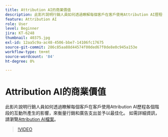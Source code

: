 ```yaml
---
title: Attribution AI的商業價值
description: 此影片說明行銷人員如何透過瞭解每個客戶在客戶使用Attribution AI歷程各個階段的互動所產生的影響，來衡量行銷和廣告支出並予以最佳化。
feature: Attribution AI
role: User
level: Beginner
jira: KT-6248
thumbnail: 40375.jpg
exl-id: 12aa5c9a-ac48-4506-bbe7-14106fc17675
source-git-commit: 286c85aa88d44574f00ded67f0de8e0c945a153e
workflow-type: tm+mt
source-wordcount: '84'
ht-degree: 0%

---
```


# Attribution AI的商業價值

此影片說明行銷人員如何透過瞭解每個客戶在客戶使用Attribution AI歷程各個階段的互動所產生的影響，來衡量行銷和廣告支出並予以最佳化。 如需詳細資訊，請瀏覽[Attribution AI檔案](https://experienceleague.adobe.com/docs/experience-platform/intelligent-services/attribution-ai/overview.html)。

>[!VIDEO](https://video.tv.adobe.com/v/40375?learn=on&enablevpops)


